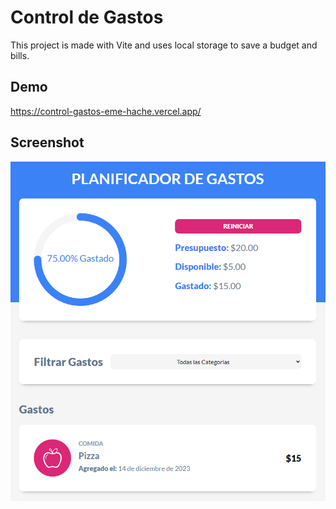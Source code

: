 # Control de Gastos

This project is made with Vite and uses local storage to save a budget and bills.


## Demo

https://control-gastos-eme-hache.vercel.app/


## Screenshot

<div align="center">

  ![Control de Gastos](/src/public/screenshot.png)
  
</div>

